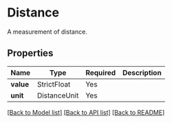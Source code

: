 # Distance

A measurement of distance.

## Properties
| Name | Type | Required | Description |
| ------------ | ------------- | ------------- | ------------- |
**value** | StrictFloat | Yes |  |
**unit** | DistanceUnit | Yes |  |


[[Back to Model list]](../../../README.md#models-v2-link) [[Back to API list]](../../../README.md#apis-v2-link) [[Back to README]](../../../README.md)

